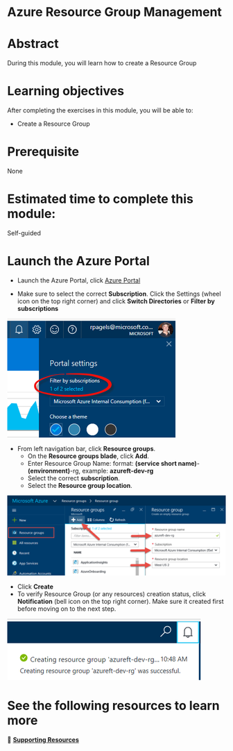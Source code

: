# Azure Resource Group Management

# Abstract

During this module, you will learn how to create a Resource Group

# Learning objectives
After completing the exercises in this module, you will be able to:
* Create a Resource Group

# Prerequisite 
None

# Estimated time to complete this module:
Self-guided

# Launch the Azure Portal
* Launch the Azure Portal, click [Azure Portal](http://www.azure.portal.com)

* Make sure to select the correct **Subscription**. Click the Settings (wheel icon on the top right corner) and click **Switch Directories** or **Filter by subscriptions**

![Screenshot](./images/Storage-L2-1.png)
 
* From left navigation bar, click **Resource groups**.
  * On the **Resource groups blade**, click **Add**.
  * Enter Resource Group Name: format: **(service short name)**-**(environment)**-rg, example: **azureft-dev-rg**
  * Select the correct **subscription**.
  * Select the **Resource group location**.

![Screenshot](./images/Storage-L2-2.png)
 
* Click **Create**
* To verify Resource Group (or any resources) creation status, click **Notification** (bell icon on the top right corner). Make sure it created first before moving on to the next step.

![Screenshot](./images/Storage-L2-3.png)

# See the following resources to learn more
:memo: [**Supporting Resources**](https://github.com/Azure/onboarding-guidance/blob/master/SupportingResources/SR-Storage.md)

